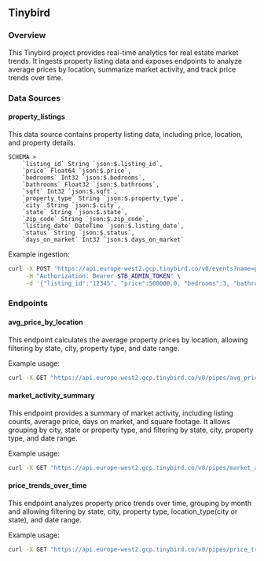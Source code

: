 
## Tinybird

### Overview

This Tinybird project provides real-time analytics for real estate market trends. It ingests property listing data and exposes endpoints to analyze average prices by location, summarize market activity, and track price trends over time.

### Data Sources

#### property_listings

This data source contains property listing data, including price, location, and property details.

```
SCHEMA >
    `listing_id` String `json:$.listing_id`,
    `price` Float64 `json:$.price`,
    `bedrooms` Int32 `json:$.bedrooms`,
    `bathrooms` Float32 `json:$.bathrooms`,
    `sqft` Int32 `json:$.sqft`,
    `property_type` String `json:$.property_type`,
    `city` String `json:$.city`,
    `state` String `json:$.state`,
    `zip_code` String `json:$.zip_code`,
    `listing_date` DateTime `json:$.listing_date`,
    `status` String `json:$.status`,
    `days_on_market` Int32 `json:$.days_on_market`
```

Example ingestion:

```bash
curl -X POST "https://api.europe-west2.gcp.tinybird.co/v0/events?name=property_listings" \
     -H "Authorization: Bearer $TB_ADMIN_TOKEN" \
     -d '{"listing_id":"12345", "price":500000.0, "bedrooms":3, "bathrooms":2.0, "sqft":1500, "property_type":"Single Family", "city":"San Francisco", "state":"CA", "zip_code":"94101", "listing_date":"2024-01-15 12:00:00", "status":"active", "days_on_market":10}'
```

### Endpoints

#### avg_price_by_location

This endpoint calculates the average property prices by location, allowing filtering by state, city, property type, and date range.

Example usage:

```bash
curl -X GET "https://api.europe-west2.gcp.tinybird.co/v0/pipes/avg_price_by_location.json?token=$TB_ADMIN_TOKEN&state=CA&city=San Francisco&property_type=Single Family&start_date=2023-01-01 00:00:00&end_date=2023-12-31 23:59:59"
```

#### market_activity_summary

This endpoint provides a summary of market activity, including listing counts, average price, days on market, and square footage. It allows grouping by city, state or property type, and filtering by state, city, property type, and date range.

Example usage:

```bash
curl -X GET "https://api.europe-west2.gcp.tinybird.co/v0/pipes/market_activity_summary.json?token=$TB_ADMIN_TOKEN&group_by=state&state=CA&start_date=2023-01-01 00:00:00&end_date=2023-12-31 23:59:59"
```

#### price_trends_over_time

This endpoint analyzes property price trends over time, grouping by month and allowing filtering by state, city, property type, location_type(city or state), and date range.

Example usage:

```bash
curl -X GET "https://api.europe-west2.gcp.tinybird.co/v0/pipes/price_trends_over_time.json?token=$TB_ADMIN_TOKEN&property_type=Single Family&location_type=state&start_date=2023-01-01 00:00:00&end_date=2023-12-31 23:59:59"
```
